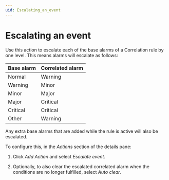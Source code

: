 ```yaml
---
uid: Escalating_an_event
---
```


# Escalating an event

Use this action to escalate each of the base alarms of a Correlation rule by one level. This means alarms will escalate as follows:

| Base alarm | Correlated alarm |
|------------|------------------|
| Normal     | Warning          |
| Warning    | Minor            |
| Minor      | Major            |
| Major      | Critical         |
| Critical   | Critical         |
| Other      | Warning          |

Any extra base alarms that are added while the rule is active will also be escalated.

To configure this, in the *Actions* section of the details pane:

1. Click *Add Action* and select *Escalate event*.

1. Optionally, to also clear the escalated correlated alarm when the conditions are no longer fulfilled, select *Auto clear*.
